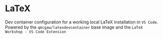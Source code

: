 # LaTeX

Dev container configuration for a working local LaTeX installation in `VS Code`. Powered by the `qmcgaw/latexdevcontainer` base image and the `LaTeX Workshop - VS Code Extension`